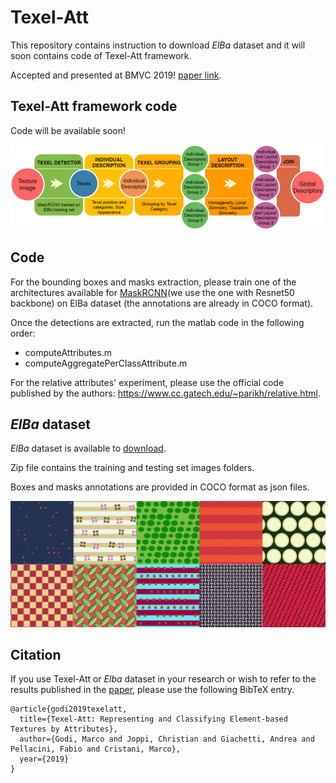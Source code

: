 # Texel-Att

This repository contains instruction to download *ElBa* dataset and it will soon contains code of Texel-Att framework.

Accepted and presented at BMVC 2019! [paper link](https://arxiv.org/abs/1908.11127).

## Texel-Att framework code


Code will be available soon!


![Texel-Att Texel-Att](/images/schema.png)

## Code

For the bounding boxes and masks extraction, please train one of the architectures available for [MaskRCNN](https://pytorch.org/tutorials/intermediate/torchvision_tutorial.html)(we use the one with Resnet50 backbone) on ElBa dataset (the annotations are already in COCO format).

Once the detections are extracted, run the matlab code in the following order:
- computeAttributes.m
- computeAggregatePerClassAttribute.m

For the relative attributes' experiment, please use the official code published by the authors: https://www.cc.gatech.edu/~parikh/relative.html. 

## *ElBa* dataset


*ElBa* dataset is available to [download](https://drive.google.com/file/d/1YGmDjfz2S4dOLmz0nrjZOJbJuI4h58Rv).

Zip file contains the training and testing set images folders.

Boxes and masks annotations are provided in COCO format as json files. 

![ElBa ElBa](/images/elba.png)

## Citation

If you use Texel-Att or *Elba* dataset in your research or wish to refer to the results published in the [paper](https://arxiv.org/abs/1908.11127), please use the following BibTeX entry.

```
@article{godi2019texelatt,
  title={Texel-Att: Representing and Classifying Element-based Textures by Attributes},
  author={Godi, Marco and Joppi, Christian and Giachetti, Andrea and Pellacini, Fabio and Cristani, Marco},
  year={2019}
}
```

